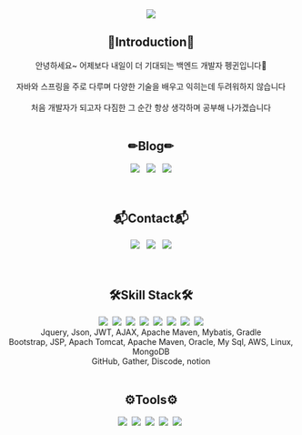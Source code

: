 <div align=center>
    <img src="https://capsule-render.vercel.app/api?type=waving&color=55A1E7&height=220&section=header&text=BackEnd%20Developer%20Penguin🍀&fontSize=55&fontColor=FFFFFF"/>
</div>

<div align=center>
    <h2>🙌Introduction🙌</h2>
    안녕하세요~ 어제보다 내일이 더 기대되는 백엔드 개발자 펭귄입니다🐧<br><br>
    자바와 스프링을 주로 다루며 다양한 기술을 배우고 익히는데 두려워하지 않습니다<br><br>
    처음 개발자가 되고자 다짐한 그 순간 항상 생각하며 공부해 나가겠습니다<br><br>
    <h2>✏Blog✏</h2>
    <a href="https://vuddus526.tistory.com/"><img src="https://img.shields.io/badge/Tistory-FFFFFF?style=flat-square&logo=Tistory&logoColor=black"/></a>&nbsp;&nbsp;
    <a href="https://blog.naver.com/vuddus526"><img src="https://img.shields.io/badge/Naver-03C75A?style=flat-square&logo=Naver&logoColor=white"/></a>&nbsp;&nbsp;
    <a href=""><img src="https://img.shields.io/badge/Notion-FFFFFF?style=flat-square&logo=Notion&logoColor=black"/></a><br><br>
    <br>
    <h2>📬Contact📬</h2>
    <img src="https://img.shields.io/badge/KakaoTalk_ID : vuddus526-FFCD00?style=flat-square&logo=KakaoTalk&logoColor=black"/>&nbsp;&nbsp;
    <img src="https://img.shields.io/badge/Naver_Email : vuddus526@naver.com-03C75A?style=flat-square&logo=Naver&logoColor=white"/>&nbsp;&nbsp;
    <img src="https://img.shields.io/badge/Google_Email : vuddus526@gmail.com-EA4335?style=flat-square&logo=Gmail&logoColor=white"/><br><br>
    <br>
</div>
<div align=center>
    <h2>🛠Skill Stack🛠</h2>
    <img src="https://img.shields.io/badge/Python-13448F?style=flat-square&logo=Python&logoColor=white"/>&nbsp;
    <img src="https://img.shields.io/badge/JAVA-006272?style=flat-square&logo=JAVA&logoColor=white"/>&nbsp;
    <img src="https://img.shields.io/badge/Spring-13C100?style=flat-square&logo=Spring&logoColor=white"/>&nbsp;
    <img src="https://img.shields.io/badge/Spring Boot-6DB33F?style=flat-square&logo=Spring Boot&logoColor=white"/>&nbsp;
    <img src="https://img.shields.io/badge/JavaScript-F7DF1E?style=flat-square&logo=JavaScript&logoColor=white"/>&nbsp;
    <img src="https://img.shields.io/badge/HTML5-C71D23?style=flat-square&logo=HTML5&logoColor=white"/>&nbsp;
    <img src="https://img.shields.io/badge/CSS3-1572B6?style=flat-square&logo=CSS3&logoColor=white"/>&nbsp;
    <img src="https://img.shields.io/badge/Git-F05032?style=flat-square&logo=Git&logoColor=white"/><br>
    Jquery, Json, JWT, AJAX, Apache Maven, Mybatis, Gradle <br>
    Bootstrap, JSP, Apach Tomcat, Apache Maven, Oracle, My Sql, AWS, Linux, MongoDB<br>
    GitHub, Gather, Discode, notion<br>
    <br>
    <h2>⚙Tools⚙</h2>
    <img src="https://img.shields.io/badge/IntelliJ IDEA-5468FF?style=flat-square&logo=IntelliJ IDEA&logoColor=white"/>&nbsp;
    <img src="https://img.shields.io/badge/PyCharm-77B829?style=flat-square&logo=PyCharm&logoColor=white"/>&nbsp;
    <img src="https://img.shields.io/badge/Eclipse IDE-2C2255?style=flat-square&logo=Eclipse IDE&logoColor=white"/>&nbsp;
    <img src="https://img.shields.io/badge/Visual Studio Code-007ACC?style=flat-square&logo=Visual Studio Code&logoColor=white"/>&nbsp;
    <img src="https://img.shields.io/badge/Sourcetree-0052CC?style=flat-square&logo=Sourcetree&logoColor=white"/>&nbsp;
</div>

<!--
**vuddus526/vuddus526** is a ✨ _special_ ✨ repository because its `README.md` (this file) appears on your GitHub profile.

Here are some ideas to get you started:

- 🔭 I’m currently working on ...
- 🌱 I’m currently learning ...
- 👯 I’m looking to collaborate on ...
- 🤔 I’m looking for help with ...
- 💬 Ask me about ...
- 📫 How to reach me: ...
- 😄 Pronouns: ...
- ⚡ Fun fact: ...
-->
